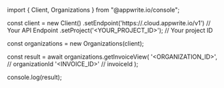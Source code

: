 import { Client, Organizations } from "@appwrite.io/console";

const client = new Client()
    .setEndpoint('https://<REGION>.cloud.appwrite.io/v1') // Your API Endpoint
    .setProject('<YOUR_PROJECT_ID>'); // Your project ID

const organizations = new Organizations(client);

const result = await organizations.getInvoiceView(
    '<ORGANIZATION_ID>', // organizationId
    '<INVOICE_ID>' // invoiceId
);

console.log(result);
